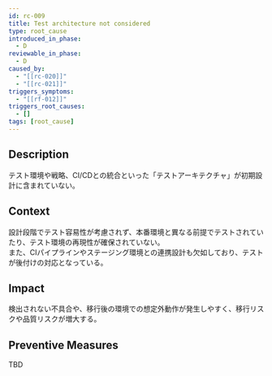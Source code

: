 ```yaml
---
id: rc-009
title: Test architecture not considered
type: root_cause
introduced_in_phase:
  - D
reviewable_in_phase:
  - D
caused_by:
  - "[[rc-020]]"
  - "[[rc-021]]"
triggers_symptoms:
  - "[[rf-012]]"
triggers_root_causes:
  - []
tags: [root_cause]
---
```


## Description
テスト環境や戦略、CI/CDとの統合といった「テストアーキテクチャ」が初期設計に含まれていない。

## Context
設計段階でテスト容易性が考慮されず、本番環境と異なる前提でテストされていたり、テスト環境の再現性が確保されていない。  
また、CIパイプラインやステージング環境との連携設計も欠如しており、テストが後付けの対応となっている。

## Impact
検出されない不具合や、移行後の環境での想定外動作が発生しやすく、移行リスクや品質リスクが増大する。

## Preventive Measures
TBD